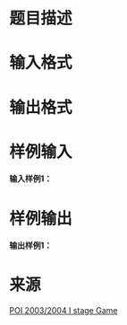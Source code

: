 

# 题目描述



# 输入格式



# 输出格式



# 样例输入


<h4>
输入样例1：
</h4>

# 样例输出


<h4>
输出样例1：
</h4>

# 来源


<p>
<a href="http://www.oi.edu.pl/old/php/show.php?ac=e180811" target="_blank">POI 2003/2004 I stage Game</a> 
</p>
